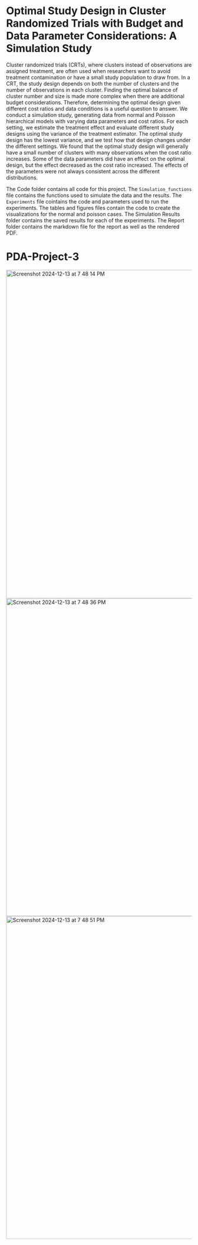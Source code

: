 # Optimal Study Design in Cluster Randomized Trials with Budget and Data Parameter Considerations: A Simulation Study

Cluster randomized trials (CRTs), where clusters instead of observations are assigned treatment, are often used when researchers want to avoid treatment contamination or have a small study population to draw from. In a CRT, the study design depends on both the number of clusters and the number of observations in each cluster. Finding the optimal balance of cluster number and size is made more complex when there are additional budget considerations. Therefore, determining the optimal design given different cost ratios and data conditions is a useful question to answer. We conduct a simulation study, generating data from normal and Poisson hierarchical models with varying data parameters and cost ratios. For each setting, we estimate the treatment effect and evaluate different study designs using the variance of the treatment estimator. The optimal study design has the lowest variance, and we test how that design changes under the different settings. We found that the optimal study design will generally have a small number of clusters with many observations when the cost ratio increases. Some of the data parameters did have an effect on the optimal design, but the effect decreased as the cost ratio increased. The effects of the parameters were not always consistent across the different distributions. 

The Code folder contains all code for this project. The `Simulation_functions` file contains the functions used to simulate the data and the results. The `Experiments` file cointains the code and parameters used to run the experiments. The tables and figures files contain the code to create the visualizations for the normal and poisson cases. The Simulation Results folder contains the saved results for each of the experiments. The Report folder contains the markdown file for the report as well as the rendered PDF. 
# PDA-Project-3

<img width="891" alt="Screenshot 2024-12-13 at 7 48 14 PM" src="https://github.com/user-attachments/assets/b732cb8e-b1a4-4405-be3a-708cf4e3388d" />
<img width="862" alt="Screenshot 2024-12-13 at 7 48 36 PM" src="https://github.com/user-attachments/assets/461c978a-d271-4cf7-b4b5-13035c339a18" />
<img width="876" alt="Screenshot 2024-12-13 at 7 48 51 PM" src="https://github.com/user-attachments/assets/c342354c-9048-472c-a3fc-0e60af2363b6" />
